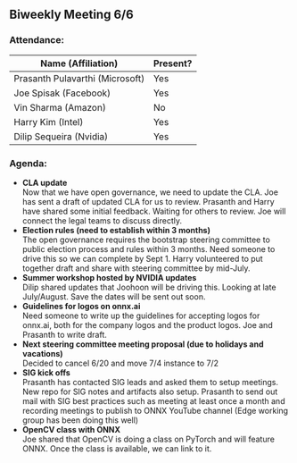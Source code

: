 ## Biweekly Meeting 6/6

### Attendance:

| Name (Affiliation) | Present? |
| ------------------------------- | --- |
| Prasanth Pulavarthi (Microsoft) | Yes |
| Joe Spisak (Facebook)           | Yes |
| Vin Sharma (Amazon)             | No  | 
| Harry Kim (Intel)               | Yes |
| Dilip Sequeira (Nvidia)         | Yes |
 
### Agenda:
* **CLA update**  
Now that we have open governance, we need to update the CLA. Joe has sent a draft of updated CLA for us to review. Prasanth and Harry have shared some initial feedback. Waiting for others to review. Joe will connect the legal teams to discuss directly.
* **Election rules (need to establish within 3 months)**  
The open governance requires the bootstrap steering committee to public election process and rules within 3 months. Need someone to drive this so we can complete by Sept 1. Harry volunteered to put together draft and share with steering committee by mid-July.
* **Summer workshop hosted by NVIDIA updates**  
Dilip shared updates that Joohoon will be driving this. Looking at late July/August. Save the dates will be sent out soon.
* **Guidelines for logos on onnx.ai**  
Need someone to write up the guidelines for accepting logos for onnx.ai, both for the company logos and the product logos. Joe and Prasanth to write draft.
* **Next steering committee meeting proposal (due to holidays and vacations)**  
Decided to cancel 6/20 and move 7/4 instance to 7/2
* **SIG kick offs**  
Prasanth has contacted SIG leads and asked them to setup meetings. New repo for SIG notes and artifacts also setup. Prasanth to send out mail with SIG best practices such as meeting at least once a month and recording meetings to publish to ONNX YouTube channel (Edge working group has been doing this well)
* **OpenCV class with ONNX**  
Joe shared that OpenCV is doing a class on PyTorch and will feature ONNX. Once the class is available, we can link to it.
